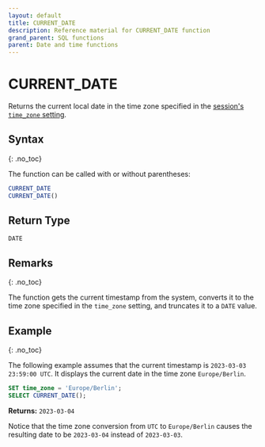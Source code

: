 ```yaml
---
layout: default
title: CURRENT_DATE
description: Reference material for CURRENT_DATE function
grand_parent: SQL functions
parent: Date and time functions
---
```


# CURRENT_DATE

Returns the current local date in the time zone specified in the [session's `time_zone` setting](../../../Reference/system-settings.md#set-time-zone).

## Syntax
{: .no_toc}

The function can be called with or without parentheses:

```sql
CURRENT_DATE
CURRENT_DATE()
```

## Return Type

`DATE`

## Remarks
{: .no_toc}

The function gets the current timestamp from the system, converts it to the time zone specified in the `time_zone` setting, and truncates it to a `DATE` value.

## Example
{: .no_toc}

The following example assumes that the current timestamp is `2023-03-03 23:59:00 UTC`.
It displays the current date in the time zone `Europe/Berlin`.

```sql
SET time_zone = 'Europe/Berlin';
SELECT CURRENT_DATE();
```

**Returns:**
`2023-03-04`

Notice that the time zone conversion from `UTC` to `Europe/Berlin` causes the resulting date to be `2023-03-04` instead of `2023-03-03`.
